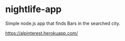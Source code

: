 # nightlife-app

Simple node.js app that finds Bars in the searched city. 

https://alpinterest.herokuapp.com/
